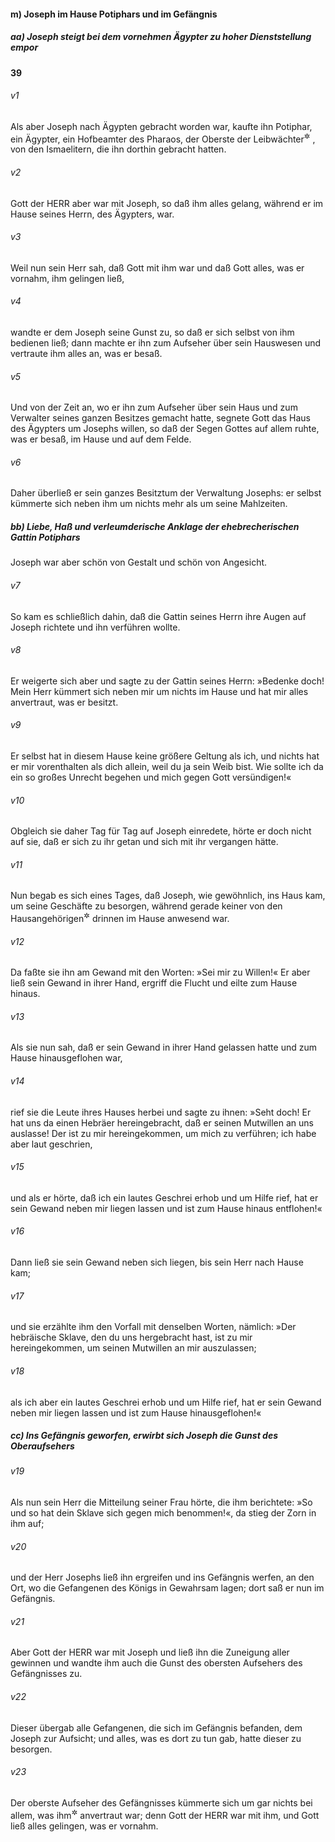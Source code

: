 #### m) Joseph im Hause Potiphars und im Gefängnis

##### aa) Joseph steigt bei dem vornehmen Ägypter zu hoher Dienststellung empor

__39__

###### v1
Als aber Joseph nach Ägypten gebracht worden war, kaufte ihn Potiphar, ein Ägypter, ein Hofbeamter des Pharaos, der Oberste der Leibwächter<sup title="vgl. 37,36">&#x2732;</sup>
, von den Ismaelitern, die ihn dorthin gebracht hatten.

###### v2
Gott der HERR aber war mit Joseph, so daß ihm alles gelang, während er im Hause seines Herrn, des Ägypters, war.

###### v3
Weil nun sein Herr sah, daß Gott mit ihm war und daß Gott alles, was er vornahm, ihm gelingen ließ,

###### v4
wandte er dem Joseph seine Gunst zu, so daß er sich selbst von ihm bedienen ließ; dann machte er ihn zum Aufseher über sein Hauswesen und vertraute ihm alles an, was er besaß.

###### v5
Und von der Zeit an, wo er ihn zum Aufseher über sein Haus und zum Verwalter seines ganzen Besitzes gemacht hatte, segnete Gott das Haus des Ägypters um Josephs willen, so daß der Segen Gottes auf allem ruhte, was er besaß, im Hause und auf dem Felde.

###### v6
Daher überließ er sein ganzes Besitztum der Verwaltung Josephs: er selbst kümmerte sich neben ihm um nichts mehr als um seine Mahlzeiten.

##### bb) Liebe, Haß und verleumderische Anklage der ehebrecherischen Gattin Potiphars

Joseph war aber schön von Gestalt und schön von Angesicht.

###### v7
So kam es schließlich dahin, daß die Gattin seines Herrn ihre Augen auf Joseph richtete und ihn verführen wollte.

###### v8
Er weigerte sich aber und sagte zu der Gattin seines Herrn: »Bedenke doch! Mein Herr kümmert sich neben mir um nichts im Hause und hat mir alles anvertraut, was er besitzt.

###### v9
Er selbst hat in diesem Hause keine größere Geltung als ich, und nichts hat er mir vorenthalten als dich allein, weil du ja sein Weib bist. Wie sollte ich da ein so großes Unrecht begehen und mich gegen Gott versündigen!«

###### v10
Obgleich sie daher Tag für Tag auf Joseph einredete, hörte er doch nicht auf sie, daß er sich zu ihr getan und sich mit ihr vergangen hätte.


###### v11
Nun begab es sich eines Tages, daß Joseph, wie gewöhnlich, ins Haus kam, um seine Geschäfte zu besorgen, während gerade keiner von den Hausangehörigen<sup title="oder: von der Dienerschaft">&#x2732;</sup>
 drinnen im Hause anwesend war.

###### v12
Da faßte sie ihn am Gewand mit den Worten: »Sei mir zu Willen!« Er aber ließ sein Gewand in ihrer Hand, ergriff die Flucht und eilte zum Hause hinaus.

###### v13
Als sie nun sah, daß er sein Gewand in ihrer Hand gelassen hatte und zum Hause hinausgeflohen war,

###### v14
rief sie die Leute ihres Hauses herbei und sagte zu ihnen: »Seht doch! Er hat uns da einen Hebräer hereingebracht, daß er seinen Mutwillen an uns auslasse! Der ist zu mir hereingekommen, um mich zu verführen; ich habe aber laut geschrien,

###### v15
und als er hörte, daß ich ein lautes Geschrei erhob und um Hilfe rief, hat er sein Gewand neben mir liegen lassen und ist zum Hause hinaus entflohen!«

###### v16
Dann ließ sie sein Gewand neben sich liegen, bis sein Herr nach Hause kam;

###### v17
und sie erzählte ihm den Vorfall mit denselben Worten, nämlich: »Der hebräische Sklave, den du uns hergebracht hast, ist zu mir hereingekommen, um seinen Mutwillen an mir auszulassen;

###### v18
als ich aber ein lautes Geschrei erhob und um Hilfe rief, hat er sein Gewand neben mir liegen lassen und ist zum Hause hinausgeflohen!«

##### cc) Ins Gefängnis geworfen, erwirbt sich Joseph die Gunst des Oberaufsehers


###### v19
Als nun sein Herr die Mitteilung seiner Frau hörte, die ihm berichtete: »So und so hat dein Sklave sich gegen mich benommen!«, da stieg der Zorn in ihm auf;

###### v20
und der Herr Josephs ließ ihn ergreifen und ins Gefängnis werfen, an den Ort, wo die Gefangenen des Königs in Gewahrsam lagen; dort saß er nun im Gefängnis.

###### v21
Aber Gott der HERR war mit Joseph und ließ ihn die Zuneigung aller gewinnen und wandte ihm auch die Gunst des obersten Aufsehers des Gefängnisses zu.

###### v22
Dieser übergab alle Gefangenen, die sich im Gefängnis befanden, dem Joseph zur Aufsicht; und alles, was es dort zu tun gab, hatte dieser zu besorgen.

###### v23
Der oberste Aufseher des Gefängnisses kümmerte sich um gar nichts bei allem, was ihm<sup title="d.h. dem Joseph">&#x2732;</sup>
 anvertraut war; denn Gott der HERR war mit ihm, und Gott ließ alles gelingen, was er vornahm.